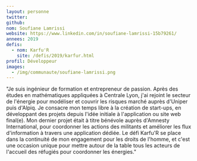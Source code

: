 ```yaml
---
layout: personne
twitter: 
github: 
nom: Soufiane Lamrissi
website: https://www.linkedin.com/in/soufiane-lamrissi-15b79261/
annees: 2019
defis: 
  - nom: Karfu'R
    site: /defis/2019/karfur.html
profil: Développeur
images:
  - /img/communaute/soufiane-lamrissi.png
---
```


"Je suis ingénieur de formation et entrepreneur de passion. Après des études en mathématiques appliquées à Centrale Lyon, j'ai rejoint le secteur de l'énergie pour modéliser et couvrir les risques marché auprès d'Uniper puis d'Alpiq. Je consacre mon temps libre à la création de start-ups, en développant des projets depuis l'idée initiale à l'application ou site web final(e). Mon dernier projet était à titre bénévole auprès d'Amnesty International, pour coordonner les actions des militants et améliorer les flux d'information à travers une application dédiée. Le défi Karfu'R se place dans la continuité de mon engagement pour les droits de l'homme, et c'est une occasion unique pour mettre autour de la table tous les acteurs de l'accueil des réfugiés pour coordonner les énergies."
